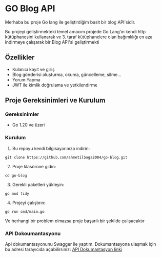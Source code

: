 # GO Blog API

Merhaba bu proje Go lang ile geliştirdiğim basit bir blog API'sidir.

Bu projeyi geliştirmekteki temel amacım projede Go Lang'ın kendi http kütüphanesini kullanarak ve 3. taraf kütüphanelere olan bağımlılığı en aza indirmeye çalışarak bir Blog API'si geliştirmekti

## Özellikler

-   Kulanıcı kayıt ve giriş
-   Blog gönderisi oluşturma, okuma, güncelleme, silme...
-   Yorum Yapma
-   JWT ile kimlik doğrulama ve yetkilendirme

## Proje Gereksinimleri ve Kurulum

### Gereksinimler

-   Go 1.20 ve üzeri

### Kurulum

1. Bu repoyu kendi bilgisayarınıza indirin:

```
git clone https://github.com/ahmetilboga2004/go-blog.git
```

2. Proje klasörüne gidin:

```
cd go-blog
```

3. Gerekli paketleri yükleyin:

```
go mod tidy
```

4. Projeyi çalıştırın:

```
go run cmd/main.go
```

Ve herhangi bir problem olmazsa proje başarılı bir şekilde çalışacaktır

### API Dokoumantasyonu

Api dokumantasyonunu Swagger ile yaptım. Dokumantasyona ulaşmak için bu adresi tarayıcıda açabilirsiniz:
[API Dokumantasyon linki](http://localhost:4000/swagger/index.html)
